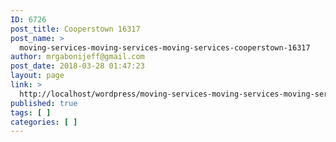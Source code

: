 ```yaml
---
ID: 6726
post_title: Cooperstown 16317
post_name: >
  moving-services-moving-services-moving-services-cooperstown-16317
author: mrgabonijeff@gmail.com
post_date: 2018-03-28 01:47:23
layout: page
link: >
  http://localhost/wordpress/moving-services-moving-services-moving-services-cooperstown-16317/
published: true
tags: [ ]
categories: [ ]
---
```

